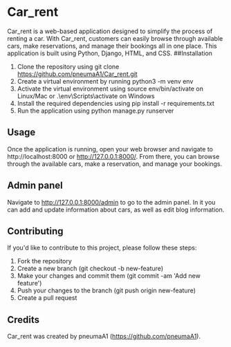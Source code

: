 # Car_rent
Car_rent is a web-based application designed to simplify the process of renting a car. With Car_rent, customers can easily browse through available cars, make reservations, and manage their bookings all in one place. This application is built using Python, Django, HTML, and CSS.
##Installation
1. Clone the repository using git clone https://github.com/pneumaA1/Car_rent.git
2. Create a virtual environment by running python3 -m venv env
3. Activate the virtual environment using source env/bin/activate on Linux/Mac or .\env\Scripts\activate on Windows
4. Install the required dependencies using pip install -r requirements.txt
5. Run the application using python manage.py runserver
## Usage
Once the application is running, open your web browser and navigate to http://localhost:8000 or http://127.0.0.1:8000/. From there, you can browse through the available cars, make a reservation, and manage your bookings.
## Admin panel
Navigate to http://127.0.0.1:8000/admin to go to the admin panel. In it you can add and update information about cars, as well as edit blog information.
## Contributing
If you'd like to contribute to this project, please follow these steps:
1. Fork the repository
2. Create a new branch (git checkout -b new-feature)
3. Make your changes and commit them (git commit -am 'Add new feature')
4. Push your changes to the branch (git push origin new-feature)
5. Create a pull request
## Credits
Car_rent was created by pneumaA1 (https://github.com/pneumaA1).
